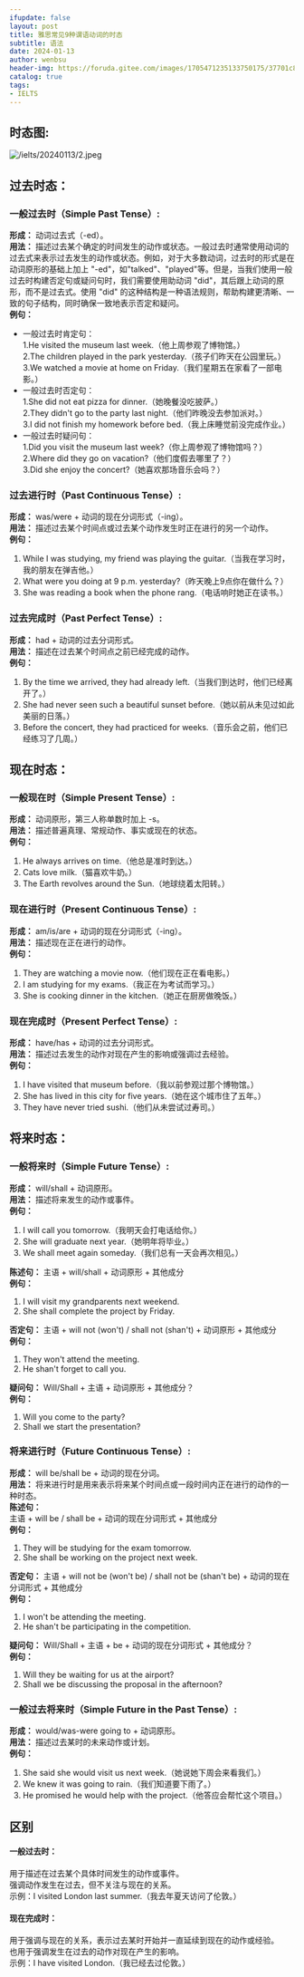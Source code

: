 ```yaml
---
ifupdate: false
layout: post
title: 雅思常见9种谓语动词的时态
subtitle: 语法
date: 2024-01-13
author: wenbsu
header-img: https://foruda.gitee.com/images/1705471235133750175/37701c82_1002526.jpeg
catalog: true
tags:
- IELTS
---
```


## 时态图:
![/ielts/20240113/2.jpeg](https://foruda.gitee.com/images/1707729524609514713/aada8113_1002526.jpeg)

## 过去时态：  
### 一般过去时（Simple Past Tense）:  
**形成：** 动词过去式（-ed）。  
**用法：** 描述过去某个确定的时间发生的动作或状态。一般过去时通常使用动词的过去式来表示过去发生的动作或状态。例如，对于大多数动词，过去时的形式是在动词原形的基础上加上 "-ed"，如"talked"、"played"等。但是，当我们使用一般过去时构建否定句或疑问句时，我们需要使用助动词 "did"，其后跟上动词的原形，而不是过去式。使用 "did" 的这种结构是一种语法规则，帮助构建更清晰、一致的句子结构，同时确保一致地表示否定和疑问。  
**例句：**   
- 一般过去时肯定句：  
1.He visited the museum last week.（他上周参观了博物馆。）  
2.The children played in the park yesterday.（孩子们昨天在公园里玩。）  
3.We watched a movie at home on Friday.（我们星期五在家看了一部电影。）    
- 一般过去时否定句：  
1.She did not eat pizza for dinner.（她晚餐没吃披萨。）  
2.They didn't go to the party last night.（他们昨晚没去参加派对。）  
3.I did not finish my homework before bed.（我上床睡觉前没完成作业。）  
- 一般过去时疑问句：  
1.Did you visit the museum last week?（你上周参观了博物馆吗？）  
2.Where did they go on vacation?（他们度假去哪里了？）  
3.Did she enjoy the concert?（她喜欢那场音乐会吗？）  

### 过去进行时（Past Continuous Tense）:  
**形成：** was/were + 动词的现在分词形式（-ing）。    
**用法：** 描述过去某个时间点或过去某个动作发生时正在进行的另一个动作。   
**例句：**    
1. While I was studying, my friend was playing the guitar.（当我在学习时，我的朋友在弹吉他。）  
2. What were you doing at 9 p.m. yesterday?（昨天晚上9点你在做什么？）  
3. She was reading a book when the phone rang.（电话响时她正在读书。）  

### 过去完成时（Past Perfect Tense）:  
**形成：** had + 动词的过去分词形式。  
**用法：** 描述在过去某个时间点之前已经完成的动作。  
**例句：**  
1. By the time we arrived, they had already left.（当我们到达时，他们已经离开了。）  
2. She had never seen such a beautiful sunset before.（她以前从未见过如此美丽的日落。）  
3. Before the concert, they had practiced for weeks.（音乐会之前，他们已经练习了几周。）  

## 现在时态：  
### 一般现在时（Simple Present Tense）:  
**形成：** 动词原形，第三人称单数时加上 -s。  
**用法：** 描述普遍真理、常规动作、事实或现在的状态。  
**例句：**  
1. He always arrives on time.（他总是准时到达。）  
2. Cats love milk.（猫喜欢牛奶。）  
3. The Earth revolves around the Sun.（地球绕着太阳转。）  

### 现在进行时（Present Continuous Tense）:  
**形成：** am/is/are + 动词的现在分词形式（-ing）。  
**用法：** 描述现在正在进行的动作。  
**例句：**  
1. They are watching a movie now.（他们现在正在看电影。）  
2. I am studying for my exams.（我正在为考试而学习。）  
3. She is cooking dinner in the kitchen.（她正在厨房做晚饭。）  

### 现在完成时（Present Perfect Tense）:  
**形成：** have/has + 动词的过去分词形式。  
**用法：** 描述过去发生的动作对现在产生的影响或强调过去经验。  
**例句：**  
1. I have visited that museum before.（我以前参观过那个博物馆。）  
2. She has lived in this city for five years.（她在这个城市住了五年。）  
3. They have never tried sushi.（他们从未尝试过寿司。）  

## 将来时态：  
### 一般将来时（Simple Future Tense）:  
**形成：** will/shall + 动词原形。   
**用法：** 描述将来发生的动作或事件。  
**例句：**
1. I will call you tomorrow.（我明天会打电话给你。）  
2. She will graduate next year.（她明年将毕业。）  
3. We shall meet again someday.（我们总有一天会再次相见。）  

**陈述句：**
主语 + will/shall + 动词原形 + 其他成分  
**例句：**  
1. I will visit my grandparents next weekend.  
2. She shall complete the project by Friday.  

**否定句：**
主语 + will not (won't) / shall not (shan't) + 动词原形 + 其他成分  
**例句：**    
1. They won't attend the meeting.  
2. He shan't forget to call you.  

**疑问句：**
Will/Shall + 主语 + 动词原形 + 其他成分？  
**例句：**   
1. Will you come to the party?  
2. Shall we start the presentation?  


### 将来进行时（Future Continuous Tense）:
**形成：** will be/shall be + 动词的现在分词。   
**用法：** 将来进行时是用来表示将来某个时间点或一段时间内正在进行的动作的一种时态。  
**陈述句：**  
主语 + will be / shall be + 动词的现在分词形式 + 其他成分    
**例句：** 
1. They will be studying for the exam tomorrow. 
2. She shall be working on the project next week. 

**否定句：**
主语 + will not be (won't be) / shall not be (shan't be) + 动词的现在分词形式 + 其他成分   
**例句：**  
1. I won't be attending the meeting.  
2. He shan't be participating in the competition.  

**疑问句：**
Will/Shall + 主语 + be + 动词的现在分词形式 + 其他成分？  
**例句：**
1. Will they be waiting for us at the airport?
2. Shall we be discussing the proposal in the afternoon?


### 一般过去将来时（Simple Future in the Past Tense）:  
**形成：** would/was-were going to + 动词原形。  
**用法：** 描述过去某时的未来动作或计划。  
**例句：**  
1. She said she would visit us next week.（她说她下周会来看我们。）  
2. We knew it was going to rain.（我们知道要下雨了。）  
3. He promised he would help with the project.（他答应会帮忙这个项目。） 

## 区别
#### 一般过去时：  
用于描述在过去某个具体时间发生的动作或事件。  
强调动作发生在过去，但不关注与现在的关系。  
示例：I visited London last summer.（我去年夏天访问了伦敦。）  

#### 现在完成时：  
用于强调与现在的关系，表示过去某时开始并一直延续到现在的动作或经验。  
也用于强调发生在过去的动作对现在产生的影响。  
示例：I have visited London.（我已经去过伦敦。）  